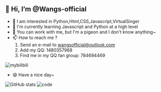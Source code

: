 ## 👋 Hi, I’m @Wangs-official
- 👀 I am interested in Python,Html,CSS,Javascript,VirtualSinger 
- 🌱 I'm currently learning Javascript and Python at a high level
- 💞️ You can work with me, but I'm a pigeon and I don't know anything~
- 📫 How to reach me ?
  1. Send an e-mail to wangsofficial@outlook.com
  2. Add my QQ: 1480357968
  3. Find me in my QQ fan group: 784694469
 
![mybilibili](https://stats.justsong.cn/api/bilibili/?id=2128949940)

- 😄 Have a nice day~

![GitHub stats](https://github-readme-stats.vercel.app/api?username=wangs-official)
![code](https://github-readme-stats.vercel.app/api/top-langs/?username=wangs-official)
